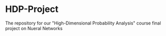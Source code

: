 # HDP-Project
The repository for our "High-Dimensional Probability Analysis" course final project on Nueral Networks

